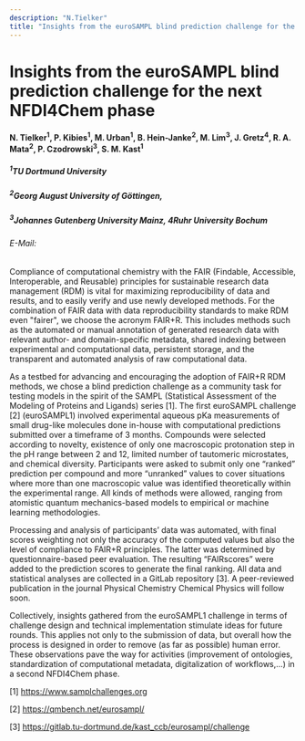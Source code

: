 ```yaml
---
description: "N.Tielker"
title: "Insights from the euroSAMPL blind prediction challenge for the next NFDI4Chem phase"
---
```


# Insights from the euroSAMPL blind prediction challenge for the next NFDI4Chem phase

#### N. Tielker<sup>1</sup>, P. Kibies<sup>1</sup>, M. Urban<sup>1</sup>, B. Hein-Janke<sup>2</sup>, M. Lim<sup>3</sup>, J. Gretz<sup>4</sup>, R. A. Mata<sup>2</sup>,   P. Czodrowski<sup>3</sup>, S. M. Kast<sup>1</sup>


##### <sup>1</sup>TU Dortmund University 
##### <sup>2</sup>Georg August University of Göttingen, 
##### <sup>3</sup>Johannes Gutenberg University Mainz, 4Ruhr University Bochum

###### E-Mail: 

Compliance of computational chemistry with the FAIR (Findable, Accessible, Interoperable, and Reusable) principles for sustainable research data management (RDM) is vital for maximizing reproducibility of data and results, and to easily verify and use newly developed methods. For the combination of FAIR data with data reproducibility standards to make RDM even "fairer", we choose the acronym FAIR+R. This includes methods such as the automated or manual annotation of generated research data with relevant author- and domain-specific metadata, shared indexing between experimental and computational data, persistent storage, and the transparent and automated analysis of raw computational data.

As a testbed for advancing and encouraging the adoption of FAIR+R RDM methods, we chose a blind prediction challenge as a community task for testing models in the spirit of the SAMPL (Statistical Assessment of the Modeling of Proteins and Ligands) series [1]. The first euroSAMPL challenge [2] (euroSAMPL1) involved experimental aqueous pKa measurements of small drug-like molecules done in-house with computational predictions submitted over a timeframe of 3 months. Compounds were selected according to novelty, existence of only one macroscopic protonation step in the pH range between 2 and 12, limited number of tautomeric microstates, and chemical diversity. Participants were asked to submit only one “ranked” prediction per compound and more “unranked” values to cover situations where more than one macroscopic value was identified theoretically within the experimental range. All kinds of methods were allowed, ranging from atomistic quantum mechanics-based models to empirical or machine learning methodologies. 

Processing and analysis of participants’ data was automated, with final scores weighting not only the accuracy of the computed values but also the level of compliance to FAIR+R principles. The latter was determined by questionnaire-based peer evaluation. The resulting “FAIRscores” were added to the prediction scores to generate the final ranking. All data and statistical analyses are collected in a GitLab repository [3]. A peer-reviewed publication in the journal Physical Chemistry Chemical Physics will follow soon.

Collectively, insights gathered from the euroSAMPL1 challenge in terms of challenge design and technical implementation stimulate ideas for future rounds. This applies not only to the submission of data, but overall how the process is designed in order to remove (as far as possible) human error. These observations pave the way for activities (improvement of ontologies, standardization of computational metadata, digitalization of workflows,...) in a second NFDI4Chem phase.

[1]	https://www.samplchallenges.org

[2]	https://qmbench.net/eurosampl/

[3]	https://gitlab.tu-dortmund.de/kast_ccb/eurosampl/challenge

